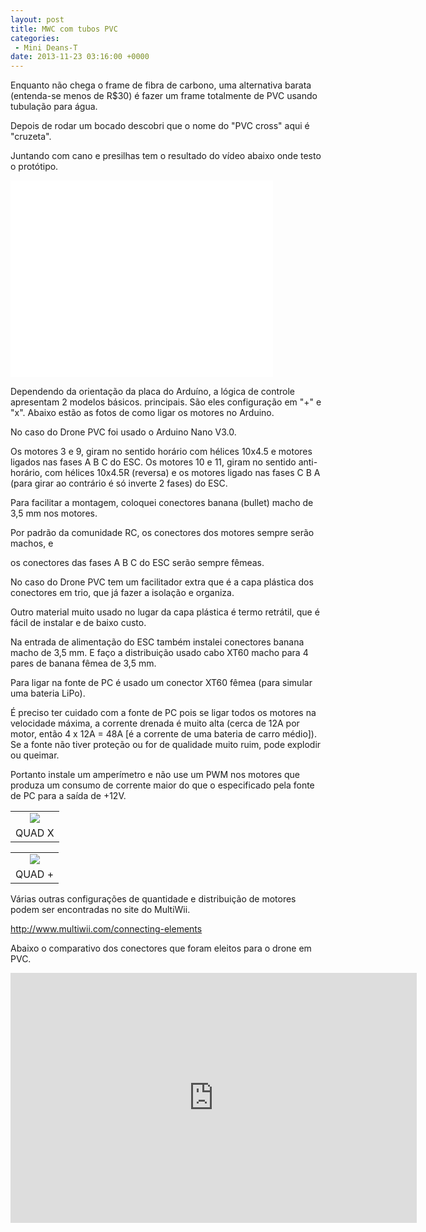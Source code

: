 ```yaml
---
layout: post
title: MWC com tubos PVC
categories:
 - Mini Deans-T
date: 2013-11-23 03:16:00 +0000
---
```


Enquanto não chega o frame de fibra de carbono, uma alternativa barata (entenda-se menos de R$30) é fazer um frame totalmente de PVC usando tubulação para água.  

<a name="more"></a>  

Depois de rodar um bocado descobri que o nome do "PVC cross" aqui é "cruzeta".  

Juntando com cano e presilhas tem o resultado do vídeo abaixo onde testo o protótipo.  

  

<iframe allowfullscreen="" frameborder="0" height="315" src="//www.youtube.com/embed/iC1NVoL_PfE" width="420"></iframe>

  

  

  

  

Dependendo da orientação da placa do Arduíno, a lógica de controle apresentam 2 modelos básicos. principais. São eles configuração em "+" e "x". Abaixo estão as fotos de como ligar os motores no Arduino.  

No caso do Drone PVC foi usado o Arduino Nano V3.0.   

Os motores 3 e 9, giram no sentido horário com hélices 10x4.5 e motores ligados nas fases A B C do ESC. Os motores 10 e 11, giram no sentido anti-horário, com hélices 10x4.5R (reversa) e os motores ligado nas fases C B A (para girar ao contrário é só inverte 2 fases) do ESC.  

  

Para facilitar a montagem, coloquei conectores banana (bullet) macho de 3,5 mm nos motores.  

Por padrão da comunidade RC, os conectores dos motores sempre serão machos, e  

os conectores das fases A B C do ESC serão sempre fêmeas.  

No caso do Drone PVC tem um facilitador extra que é a capa plástica dos conectores em trio, que já fazer a isolação e organiza.  

Outro material muito usado no lugar da capa plástica é termo retrátil, que é fácil de instalar e de baixo custo.  

  

Na entrada de alimentação do ESC também instalei conectores banana macho de 3,5 mm. E faço a distribuição usado cabo XT60 macho para 4 pares de banana fêmea de 3,5 mm.  

  

Para ligar na fonte de PC é usado um conector XT60 fêmea (para simular uma bateria LiPo).  

É preciso ter cuidado com a fonte de PC pois se ligar todos os motores na velocidade máxima, a corrente drenada é muito alta (cerca de 12A por motor, então 4 x 12A = 48A [é a corrente de uma bateria de carro médio]). Se a fonte não tiver proteção ou for de qualidade muito ruim, pode explodir ou queimar.  

Portanto instale um amperímetro e não use um PWM nos motores que produza um consumo de corrente maior do que o especificado pela fonte de PC para a saída de +12V.  

  

<table align="center" cellpadding="0" cellspacing="0" class="tr-caption-container" style="margin-left: auto; margin-right: auto; text-align: center;"><tbody>
<tr><td style="text-align: center;"><a href="http://4.bp.blogspot.com/-G6X5hMifFEg/UpAbo9c7eyI/AAAAAAAAnZs/bW-hMKNaMoo/s1600/QUADX_328-291x300.jpg" imageanchor="1" style="margin-left: auto; margin-right: auto; text-align: center;"><img border="0" src="http://4.bp.blogspot.com/-G6X5hMifFEg/UpAbo9c7eyI/AAAAAAAAnZs/bW-hMKNaMoo/s1600/QUADX_328-291x300.jpg"/></a></td></tr>
<tr><td class="tr-caption" style="text-align: center;">QUAD X</td></tr>
</tbody></table>

  

<table align="center" cellpadding="0" cellspacing="0" class="tr-caption-container" style="margin-left: auto; margin-right: auto; text-align: center;"><tbody>
<tr><td style="text-align: center;"><a href="http://2.bp.blogspot.com/-PL7ZJCmP_-U/UpAbld0LPBI/AAAAAAAAnZk/YBpw1Am3_88/s1600/QUADP_328-300x285.jpg" imageanchor="1" style="margin-left: auto; margin-right: auto; text-align: center;"><img border="0" src="http://2.bp.blogspot.com/-PL7ZJCmP_-U/UpAbld0LPBI/AAAAAAAAnZk/YBpw1Am3_88/s1600/QUADP_328-300x285.jpg"/></a></td></tr>
<tr><td class="tr-caption" style="text-align: center;">QUAD&nbsp;+</td></tr>
</tbody></table>

  

Várias outras configurações de quantidade e distribuição de motores podem ser encontradas no site do MultiWii.  

<http://www.multiwii.com/connecting-elements>  

  

Abaixo o comparativo dos conectores que foram eleitos para o drone em PVC.  

  

<iframe frameborder="0" height="400" src="https://docs.google.com/spreadsheet/pub?key=0As_hnNFIRrivdDh5OFYzNV9jNHRuTC1VVklsaFNxQkE&amp;output=html&amp;widget=true" width="650"></iframe>